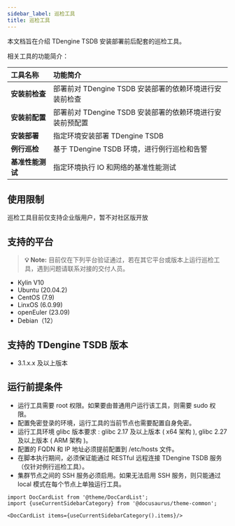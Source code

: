 ```yaml
---
sidebar_label: 巡检工具
title: 巡检工具
---
```


本文档旨在介绍 TDengine TSDB 安装部署前后配套的巡检工具。

相关工具的功能简介： 

| **工具名称** | **功能简介** |
|:--|:----------|
| **安装前检查**   | 部署前对 TDengine TSDB 安装部署的依赖环境进行安装前检查 |
| **安装前配置** | 部署前对 TDengine TSDB 安装部署的依赖环境进行安装前预配置 |
| **安装部署**   | 指定环境安装部署 TDengine TSDB |
| **例行巡检**   | 基于 TDengine TSDB 环境，进行例行巡检和告警 |   
| **基准性能测试**   | 指定环境执行 IO 和网络的基准性能测试 | 

## 使用限制
巡检工具目前仅支持企业版用户，暂不对社区版开放

## 支持的平台
> **💡 Note:** 目前仅在下列平台验证通过，若在其它平台或版本上运行巡检工具，遇到问题请联系对接的交付人员。
- Kylin V10
- Ubuntu (20.04.2)
- CentOS (7.9)
- LinxOS (6.0.99)
- openEuler (23.09)
- Debian（12）


## 支持的 TDengine TSDB 版本
- 3.1.x.x 及以上版本

## 运行前提条件
 - 运行工具需要 root 权限。如果要由普通用户运行该工具，则需要 sudo 权限。
 - 配置免密登录的环境，运行工具的当前节点也需要配置自身免密。
 - 运行工具环境 glibc 版本要求 : glibc 2.17 及以上版本 ( x64 架构 ), glibc 2.27 及以上版本 ( ARM 架构 )。
 - 配置的 FQDN 和 IP 地址必须提前配置到 /etc/hosts 文件。
 - 在脚本执行期间，必须保证能通过 RESTful 远程连接 TDengine TSDB 服务（仅针对例行巡检工具）。
 - 集群节点之间的 SSH 服务必须启用。如果无法启用 SSH 服务，则只能通过 local 模式在每个节点上单独运行工具。

```mdx-code-block
import DocCardList from '@theme/DocCardList';
import {useCurrentSidebarCategory} from '@docusaurus/theme-common';

<DocCardList items={useCurrentSidebarCategory().items}/>
```